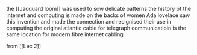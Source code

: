 the [[Jacquard loom]] was used to sow delicate patterns
the history of the internet and computing is made on the backs of women
Ada lovelace saw this invention and made the connection and recignised their use in computing
the original atlantic cable for telegraph communicatioin is the same location for modern fibre internet cabling

from [[Lec 2]]